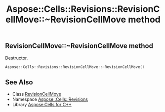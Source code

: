 ﻿---
title: Aspose::Cells::Revisions::RevisionCellMove::~RevisionCellMove method
linktitle: ~RevisionCellMove
second_title: Aspose.Cells for C++ API Reference
description: 'Aspose::Cells::Revisions::RevisionCellMove::~RevisionCellMove method. Destructor in C++.'
type: docs
weight: 200
url: /cpp/aspose.cells.revisions/revisioncellmove/~revisioncellmove/
---
## RevisionCellMove::~RevisionCellMove method


Destructor.

```cpp
Aspose::Cells::Revisions::RevisionCellMove::~RevisionCellMove()
```

## See Also

* Class [RevisionCellMove](../)
* Namespace [Aspose::Cells::Revisions](../../)
* Library [Aspose.Cells for C++](../../../)
